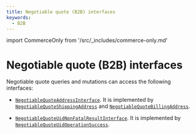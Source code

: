 ```yaml
---
title: Negotiable quote (B2B) interfaces   
keywords:
  - B2B
---
```


import CommerceOnly from '/src/_includes/commerce-only.md'

<CommerceOnly />

# Negotiable quote (B2B) interfaces

Negotiable quote queries and mutations can access the following interfaces:

* [`NegotiableQuoteAddressInterface`](https://developer.adobe.com/commerce/webapi/graphql-api/index.html#definition-NegotiableQuoteAddressInterface). It is implemented by [`NegotiableQuoteShippingAddress`](https://developer.adobe.com/commerce/webapi/graphql-api/index.html#definition-NegotiableQuoteShippingAddress) and  [`NegotiableQuoteBillingAddress`](https://developer.adobe.com/commerce/webapi/graphql-api/index.html#definition-NegotiableQuoteBillingAddress).

* [`NegotiableQuoteUidNonFatalResultInterface`](https://developer.adobe.com/commerce/webapi/graphql-api/index.html#definition-NegotiableQuoteUidNonFatalResultInterface). It is implemented by [`NegotiableQuoteUidOperationSuccess`](https://developer.adobe.com/commerce/webapi/graphql-api/index.html#definition-NegotiableQuoteUidOperationSuccess).
